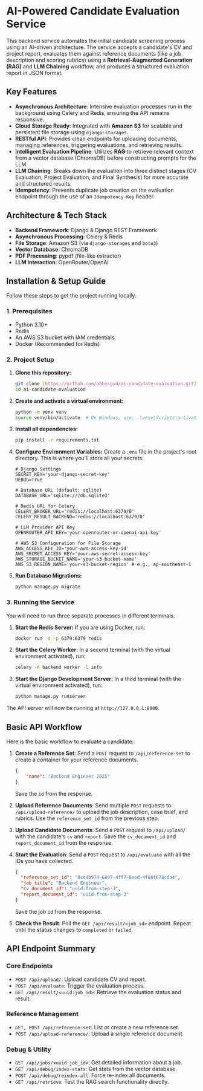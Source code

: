 # AI-Powered Candidate Evaluation Service

This backend service automates the initial candidate screening process using an AI-driven architecture. The service accepts a candidate's CV and project report, evaluates them against reference documents (like a job description and scoring rubrics) using a **Retrieval-Augmented Generation (RAG)** and **LLM Chaining** workflow, and produces a structured evaluation report in JSON format.

## Key Features

* **Asynchronous Architecture**: Intensive evaluation processes run in the background using Celery and Redis, ensuring the API remains responsive.
* **Cloud Storage Ready**: Integrated with **Amazon S3** for scalable and persistent file storage using `django-storages`.
* **RESTful API**: Provides clean endpoints for uploading documents, managing references, triggering evaluations, and retrieving results.
* **Intelligent Evaluation Pipeline**: Utilizes **RAG** to retrieve relevant context from a vector database (ChromaDB) before constructing prompts for the LLM.
* **LLM Chaining**: Breaks down the evaluation into three distinct stages (CV Evaluation, Project Evaluation, and Final Synthesis) for more accurate and structured results.
* **Idempotency**: Prevents duplicate job creation on the evaluation endpoint through the use of an `Idempotency-Key` header.

## Architecture & Tech Stack

* **Backend Framework**: Django & Django REST Framework
* **Asynchronous Processing**: Celery & Redis
* **File Storage**: Amazon S3 (via `django-storages` and `boto3`)
* **Vector Database**: ChromaDB
* **PDF Processing**: pypdf (file-like extractor)
* **LLM Interaction**: OpenRouter/OpenAI

## Installation & Setup Guide

Follow these steps to get the project running locally.

### 1. Prerequisites

* Python 3.10+
* Redis
* An AWS S3 bucket with IAM credentials.
* Docker (Recommended for Redis)

### 2. Project Setup

1.  **Clone this repository:**
    ```bash
    git clone [https://github.com/abbysgud/ai-candidate-evaluation.git](https://github.com/abbysgud/ai-candidate-evaluation.git)
    cd ai-candidate-evaluation
    ```

2.  **Create and activate a virtual environment:**
    ```bash
    python -m venv venv
    source venv/bin/activate  # On Windows, use: .\venv\Scripts\activate
    ```

3.  **Install all dependencies:**
    ```bash
    pip install -r requirements.txt
    ```

4.  **Configure Environment Variables:**
    Create a `.env` file in the project's root directory. This is where you'll store all your secrets.

    ```env
    # Django Settings
    SECRET_KEY='your-django-secret-key'
    DEBUG=True

    # Database URL (default: sqlite)
    DATABASE_URL='sqlite:///db.sqlite3'

    # Redis URL for Celery
    CELERY_BROKER_URL='redis://localhost:6379/0'
    CELERY_RESULT_BACKEND='redis://localhost:6379/0'

    # LLM Provider API Key
    OPENROUTER_API_KEY='your-openrouter-or-openai-api-key'

    # AWS S3 Configuration for File Storage
    AWS_ACCESS_KEY_ID='your-aws-access-key-id'
    AWS_SECRET_ACCESS_KEY='your-aws-secret-access-key'
    AWS_STORAGE_BUCKET_NAME='your-s3-bucket-name'
    AWS_S3_REGION_NAME='your-s3-bucket-region' # e.g., ap-southeast-1
    ```

5.  **Run Database Migrations:**
    ```bash
    python manage.py migrate
    ```

### 3. Running the Service

You will need to run three separate processes in different terminals.

1.  **Start the Redis Server:**
    If you are using Docker, run:
    ```bash
    docker run -d -p 6379:6379 redis
    ```

2.  **Start the Celery Worker:**
    In a second terminal (with the virtual environment activated), run:
    ```bash
    celery -A backend worker -l info
    ```

3.  **Start the Django Development Server:**
    In a third terminal (with the virtual environment activated), run:
    ```bash
    python manage.py runserver
    ```

The API server will now be running at `http://127.0.0.1:8000`.

## Basic API Workflow

Here is the basic workflow to evaluate a candidate:

1.  **Create a Reference Set**: Send a `POST` request to `/api/reference-set` to create a container for your reference documents.
    ```json
    {
        "name": "Backend Engineer 2025"
    }
    ```
    Save the `id` from the response.

2.  **Upload Reference Documents**: Send multiple `POST` requests to `/api/upload-reference/` to upload the job description, case brief, and rubrics. Use the `reference_set_id` from the previous step.

3.  **Upload Candidate Documents**: Send a `POST` request to `/api/upload/` with the candidate's `cv` and `report`. Save the `cv_document_id` and `report_document_id` from the response.

4.  **Start the Evaluation**: Send a `POST` request to `/api/evaluate` with all the IDs you have collected.
    ```json
    {
      "reference_set_id": "0ce4b974-6897-4ff7-8eed-4f08f678cda4",
      "job_title": "Backend Engineer",
      "cv_document_id": "uuid-from-step-3",
      "report_document_id": "uuid-from-step-3"
    }
    ```
    Save the job `id` from the response.

5.  **Check the Result**: Poll the `GET /api/result/<job_id>` endpoint. Repeat until the status changes to `completed` or `failed`.

## API Endpoint Summary

### Core Endpoints

* `POST /api/upload/`: Upload candidate CV and report.
* `POST /api/evaluate`: Trigger the evaluation process.
* `GET /api/result/<uuid:job_id>`: Retrieve the evaluation status and result.

### Reference Management

* `GET, POST /api/reference-set`: List or create a new reference set.
* `POST /api/upload-reference/`: Upload a single reference document.

### Debug & Utility

* `GET /api/jobs/<uuid:job_id>`: Get detailed information about a job.
* `GET /api/debug/index-stats`: Get stats from the vector database.
* `POST /api/debug/reindex-all`: Force re-index all documents.
* `GET /api/retrieve`: Test the RAG search functionality directly.
